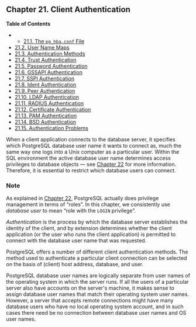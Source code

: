 ## Chapter 21. Client Authentication

**Table of Contents**

  * *   [21.1. The `pg_hba.conf` File](auth-pg-hba-conf)
  * [21.2. User Name Maps](auth-username-maps)
  * [21.3. Authentication Methods](auth-methods)
  * [21.4. Trust Authentication](auth-trust)
  * [21.5. Password Authentication](auth-password)
  * [21.6. GSSAPI Authentication](gssapi-auth)
  * [21.7. SSPI Authentication](sspi-auth)
  * [21.8. Ident Authentication](auth-ident)
  * [21.9. Peer Authentication](auth-peer)
  * [21.10. LDAP Authentication](auth-ldap)
  * [21.11. RADIUS Authentication](auth-radius)
  * [21.12. Certificate Authentication](auth-cert)
  * [21.13. PAM Authentication](auth-pam)
  * [21.14. BSD Authentication](auth-bsd)
  * [21.15. Authentication Problems](client-authentication-problems)

When a client application connects to the database server, it specifies which PostgreSQL database user name it wants to connect as, much the same way one logs into a Unix computer as a particular user. Within the SQL environment the active database user name determines access privileges to database objects — see [Chapter 22](user-manag "Chapter 22. Database Roles") for more information. Therefore, it is essential to restrict which database users can connect.

### Note

As explained in [Chapter 22](user-manag "Chapter 22. Database Roles"), PostgreSQL actually does privilege management in terms of “roles”. In this chapter, we consistently use *database user* to mean “role with the `LOGIN` privilege”.

*Authentication* is the process by which the database server establishes the identity of the client, and by extension determines whether the client application (or the user who runs the client application) is permitted to connect with the database user name that was requested.

PostgreSQL offers a number of different client authentication methods. The method used to authenticate a particular client connection can be selected on the basis of (client) host address, database, and user.

PostgreSQL database user names are logically separate from user names of the operating system in which the server runs. If all the users of a particular server also have accounts on the server's machine, it makes sense to assign database user names that match their operating system user names. However, a server that accepts remote connections might have many database users who have no local operating system account, and in such cases there need be no connection between database user names and OS user names.